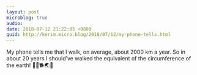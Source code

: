 ```yaml
---
layout: post
microblog: true
audio: 
date: 2018-07-12 21:22:03 +0800
guid: http://kerim.micro.blog/2018/07/12/my-phone-tells.html
---
```

My phone tells me that I walk, on average, about 2000 km a year. So in about 20 years I should’ve walked the equivalent of the circumference of the earth! 🚶‍♂️🐕🌏💫
